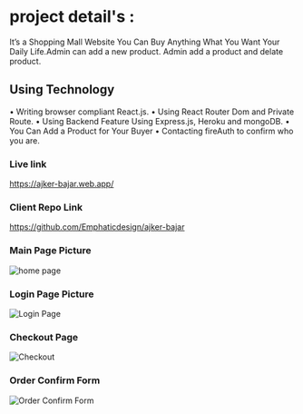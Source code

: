 # project detail's : 
It’s a Shopping Mall Website You Can Buy Anything What You
Want Your Daily Life.Admin can add a new product. Admin add a product and delate product.


## Using Technology
• Writing browser compliant React.js.
• Using React Router Dom and Private Route.
• Using Backend Feature Using Express.js, Heroku and mongoDB.
• You Can Add a Product for Your Buyer
• Contacting fireAuth to confirm who you are.

### Live link 
https://ajker-bajar.web.app/

### Client Repo Link
https://github.com/Emphaticdesign/ajker-bajar

### Main Page Picture
![home page](https://user-images.githubusercontent.com/76814426/116700894-20efe980-a9e9-11eb-92ec-bb1fdfc9a438.png)

### Login Page Picture
![Login Page](https://user-images.githubusercontent.com/76814426/116701190-6f9d8380-a9e9-11eb-9a89-957129bb6bc9.png)

### Checkout Page
![Checkout](https://user-images.githubusercontent.com/76814426/116701374-a7a4c680-a9e9-11eb-927f-e82f07101732.png)

### Order Confirm Form 
![Order Confirm Form](https://user-images.githubusercontent.com/76814426/116701579-e2a6fa00-a9e9-11eb-9079-90b9c744e2e4.png)
